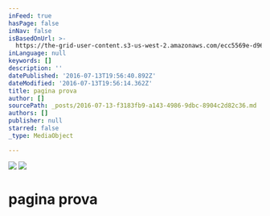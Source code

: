 ```yaml
---
inFeed: true
hasPage: false
inNav: false
isBasedOnUrl: >-
  https://the-grid-user-content.s3-us-west-2.amazonaws.com/ecc5569e-d963-425c-b6d4-800b9d7cd5d1.png
inLanguage: null
keywords: []
description: ''
datePublished: '2016-07-13T19:56:40.892Z'
dateModified: '2016-07-13T19:56:14.362Z'
title: pagina prova
author: []
sourcePath: _posts/2016-07-13-f3183fb9-a143-4986-9dbc-8904c2d82c36.md
authors: []
publisher: null
starred: false
_type: MediaObject

---
```

![](https://the-grid-user-content.s3-us-west-2.amazonaws.com/d1b82ca2-a5c2-4e0e-97bf-dc2e0187c1b4.jpg)
![](https://the-grid-user-content.s3-us-west-2.amazonaws.com/ecc5569e-d963-425c-b6d4-800b9d7cd5d1.png)

# pagina prova